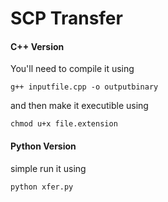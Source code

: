 # SCP Transfer

#### C++ Version

You'll need to compile it using

`g++ inputfile.cpp -o outputbinary`

and then make it executible using

`chmod u+x file.extension`


#### Python Version

simple run it using 

`python xfer.py`
